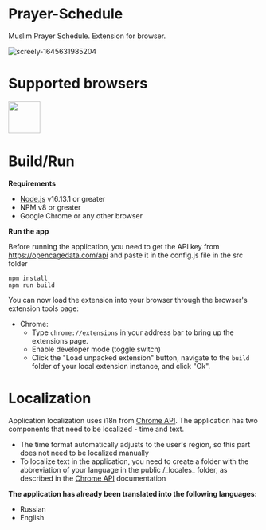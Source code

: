 # Prayer-Schedule
Muslim Prayer Schedule. Extension for browser.

![screely-1645631985204](https://user-images.githubusercontent.com/61598125/155726081-ef57bd97-113b-4f17-8a27-0994722544c9.png)
# Supported browsers
<a href="https://chrome.google.com/webstore/detail/prayer-schedule/jhnipmlpomflpekhnamaklehjakhjgnk" target="_blank"><img src="https://imgur.com/3C4iKO0.png" width="64" height="64"></a>

# Build/Run
**Requirements**

- [Node.js](https://nodejs.org) v16.13.1 or greater
- NPM v8 or greater
- Google Chrome or any other browser

**Run the app**

Before running the application, you need to get the API key from https://opencagedata.com/api and paste it in the config.js file in the src folder

```
npm install
npm run build
```

You can now load the extension into your browser through the browser's extension tools page:

- Chrome:
  - Type `chrome://extensions` in your address bar to bring up the extensions page.
  - Enable developer mode (toggle switch)
  - Click the "Load unpacked extension" button, navigate to the `build` folder of your local extension instance, and click "Ok".

# Localization

Application localization uses i18n from [Chrome API](https://developer.chrome.com/docs/extensions/reference/i18n/).
The application has two components that need to be localized - time and text.
- The time format automatically adjusts to the user's region, so this part does not need to be localized manually
- To localize text in the application, you need to create a folder with the abbreviation of your language in the public /\_locales\_ folder, as described in the [Chrome API](https://developer.chrome.com/docs/extensions/reference/i18n/) documentation

**The application has already been translated into the following languages:**
- Russian
- English


